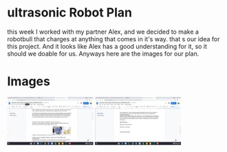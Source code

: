 # ultrasonic Robot Plan
this week I worked with my partner Alex, and we decided to make a robotbull that charges at anything that comes in it's way.
that s our idea for this project. And it looks like Alex has a good understanding for it, so it should we doable for us. Anyways here are the images for our plan.
# Images
<img src="images/bull.png" alt="motaharu" width="200">
<img src="images/bully.png" alt="motaharu" width="200">
